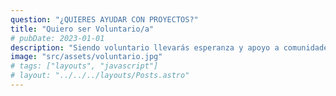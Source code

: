 ```yaml
---
question: "¿QUIERES AYUDAR CON PROYECTOS?"
title: "Quiero ser Voluntario/a"
# pubDate: 2023-01-01
description: "Siendo voluntario llevarás esperanza y apoyo a comunidades necesitadas. Con tu tiempo y esfuerzo, podemos mejorar vidas y generar un impacto positivo. Además, conocerás a un grupo de personas llenas de energía y compromiso. Organizaremos actividades y eventos para fortalecer nuestros lazos y crear un ambiente amigable y solidario."
image: "src/assets/voluntario.jpg"
# tags: ["layouts", "javascript"]
# layout: "../../../layouts/Posts.astro"
---
```

